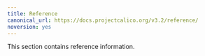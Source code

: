 ```yaml
---
title: Reference
canonical_url: https://docs.projectcalico.org/v3.2/reference/
noversion: yes
---
```


This section contains reference information.
